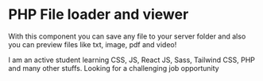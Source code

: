 # PHP File loader and viewer

With this component you can save any file to your server folder and also you can preview files like txt, image, pdf and video!

I am an active student learning CSS, JS, React JS, Sass, Tailwind CSS, PHP and many other stuffs. Looking for a challenging job opportunity
